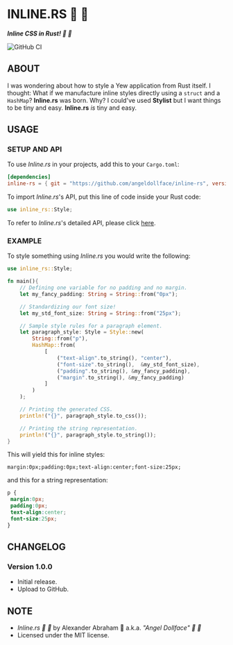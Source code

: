 # INLINE.RS :nail_care: :ribbon:

***Inline CSS in Rust! :nail_care: :ribbon:***

![GitHub CI](https://github.com/angeldollface/inline.rs/actions/workflows/rust.yml/badge.svg)

## ABOUT

I was wondering about how to style a Yew application from Rust itself. I thought: What if we manufacture inline styles directly using a `struct` and a `HashMap`? **Inline.rs** was born. Why? I could've used **Stylist** but I want things to be tiny and easy. **Inline.rs** *is* tiny and easy.

## USAGE

### SETUP AND API

To use *Inline.rs* in your projects, add this to your `Cargo.toml`:

```TOML
[dependencies]
inline-rs = { git = "https://github.com/angeldollface/inline-rs", version = "1.0.0" }
```

To import *Inline.rs*'s API, put this line of code inside your Rust code:

```Rust
use inline_rs::Style;
```

To refer to *Inline.rs*'s detailed API, please click [here](https://github.com/angeldollface/inline.rs/blob/main/src/lib.rs).

### EXAMPLE

To style something using *Inline.rs* you would write the following:

```Rust
use inline_rs::Style;

fn main(){
    // Defining one variable for no padding and no margin.
    let my_fancy_padding: String = String::from("0px");

    // Standardizing our font size!
    let my_std_font_size: String = String::from("25px");

    // Sample style rules for a paragraph element.
    let paragraph_style: Style = Style::new(
        String::from("p"),
        HashMap::from(
            [
                ("text-align".to_string(), "center"),
                ("font-size".to_string(),  &my_std_font_size),
                ("padding".to_string(), &my_fancy_padding),
                ("margin".to_string(), &my_fancy_padding)
            ]
        )
    );

    // Printing the generated CSS.
    println!("{}", paragraph_style.to_css());

    // Printing the string representation.
    println!("{}", paragraph_style.to_string());
}
```

This will yield this for inline styles: 

```text
margin:0px;padding:0px;text-align:center;font-size:25px;
```

and this for a string representation: 

```CSS
p {
 margin:0px;
 padding:0px;
 text-align:center;
 font-size:25px;
}
```

## CHANGELOG

### Version 1.0.0

- Initial release.
- Upload to GitHub.

## NOTE

- *Inline.rs :nail_care: :ribbon:* by Alexander Abraham :black_heart: a.k.a. *"Angel Dollface" :dolls: :ribbon:*
- Licensed under the MIT license.